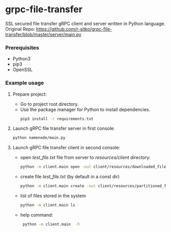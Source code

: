 # grpc-file-transfer

SSL secured file transfer gRPC client and server written in Python language.
Original Repo: https://github.com/r-sitko/grpc-file-transfer/blob/master/server/main.py


### Prerequisites

* Python3
* pip3
* OpenSSL

### Example usage

1. Prepare project:
    - Go to project root directory.
    - Use the package manager for Python to install dependencies.
        ```bash
        pip3 install -r requirements.txt
        ```
1. Launch gRPC file transfer server in first console:
    ```bash
    python namenode/main.py 
    ```
1. Launch gRPC file transfer client in second console:
  
    - open *test_file.txt* file from server to *resources/client* directory:
        ```bash
        python -m client.main open -out client/resources/downloaded_files -in client/resources/downloaded_files -f file.txt        
        ```
    - create file *test_file.txt* (by default in a const dir)
        ```bash
        python -m client.main create -out client/resources/partitioned_files -in client/resources/complete_files -f file.txt
        ```
    - list of files stored in the system
        ```bash
        python -m client.main ls 
        ```
    - help command:
        ```bash
         python -m client.main  -h
        ```

      

